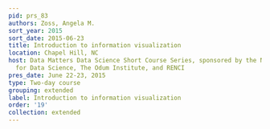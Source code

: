 ```yaml
---
pid: prs_83
authors: Zoss, Angela M.
sort_year: 2015
sort_date: 2015-06-23
title: Introduction to information visualization
location: Chapel Hill, NC
host: Data Matters Data Science Short Course Series, sponsored by the National Consortium
  for Data Science, The Odum Institute, and RENCI
pres_date: June 22-23, 2015
type: Two-day course
grouping: extended
label: Introduction to information visualization
order: '19'
collection: extended
---
```

